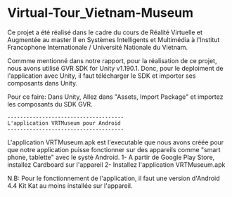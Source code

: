 # Virtual-Tour_Vietnam-Museum

Ce projet a été réalisé dans le cadre du cours de Réalité Virtuelle et Augmentée au master II en Systèmes Intelligents et Multimédia à l'Institut Francophone Internationale / Université Nationale du Vietnam.

Commme mentionné dans notre rapport, pour la réalisation de ce projet, nous avons utilisé GVR SDK for Unity v1.190.1. Donc, pour le deploiment de l'application avec Unity, il faut télécharger le SDK et importer ses composants dans Unity.

 Pour ce faire:
    Dans Unity, Allez dans "Assets, Import Package" et importez les composants du SDK GVR.
    
    -------------------------------------
    L'application VRTMuseum pour Android
    -------------------------------------
L'application VRTMuseum.apk est l'executable que nous avons créée pour que notre application puisse fonctionner sur des appareils comme "smart phone, tablette" avec le systè Android.
1- A partir de Google Play Store, installez Cardboard sur l'appareil
2- Installez l'application VRTMuseum.apk

N.B: Pour le fonctionnement de l'application, il faut une version d'Android 4.4 Kit Kat au moins installée sur l'appareil.
